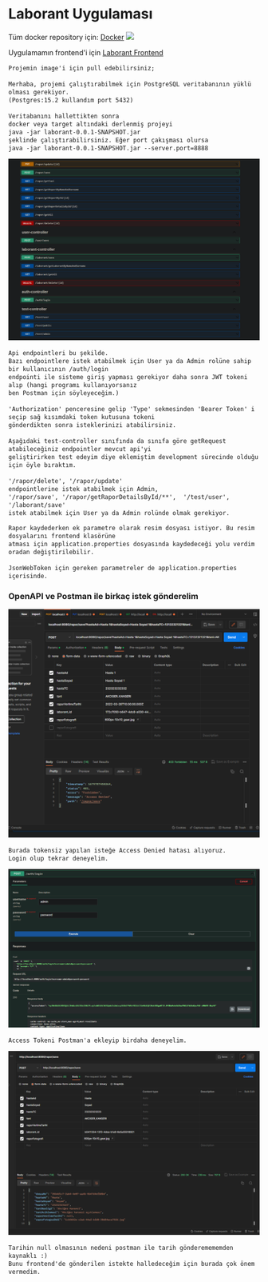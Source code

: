 # Laborant Uygulaması

Tüm docker repository için: [Docker](https://hub.docker.com/repositories/mustafasansar44 "Docker Repositorylerim")
![](https://www.labnol.org/images/2008/convertpicture)

Uygulamamın frontend'i için [Laborant Frontend](https://github.com/mustafasansar44/laborant-frontend)

```
Projemin image'i için pull edebilirsiniz;

Merhaba, projemi çalıştırabilmek için PostgreSQL veritabanının yüklü olması gerekiyor. 
(Postgres:15.2 kullandım port 5432)

Veritabanını hallettikten sonra
docker veya target altındaki derlenmiş projeyi
java -jar laborant-0.0.1-SNAPSHOT.jar 
şeklinde çalıştırabilirsiniz. Eğer port çakışması olursa
java -jar laborant-0.0.1-SNAPSHOT.jar --server.port=8888

```

![](images/api.png)


```
Api endpointleri bu şekilde.
Bazı endpointlere istek atabilmek için User ya da Admin rolüne sahip bir kullanıcının /auth/login
endpointi ile sisteme giriş yapması gerekiyor daha sonra JWT tokeni alıp (hangi programı kullanıyorsanız 
ben Postman için söyleyeceğim.) 

'Authorization' penceresine gelip 'Type' sekmesinden 'Bearer Token' i seçip sağ kısımdaki token kutusuna tokeni
gönderdikten sonra isteklerinizi atabilirsiniz. 

Aşağıdaki test-controller sınıfında da sınıfa göre getRequest atabileceğiniz endpointler mevcut api'yi 
geliştirirken test edeyim diye eklemiştim development sürecinde olduğu için öyle bıraktım.

'/rapor/delete', '/rapor/update' 
endpointlerine istek atabilmek için Admin,
'/rapor/save', '/rapor/getRaporDetailsById/**',  '/test/user', '/laborant/save' 
istek atabilmek için User ya da Admin rolünde olmak gerekiyor.
```
```
Rapor kaydederken ek parametre olarak resim dosyası istiyor. Bu resim dosyalarını frontend klasörüne
atması için application.properties dosyasında kaydedeceği yolu verdim oradan değiştirilebilir.

JsonWebToken için gereken parametreler de application.properties içerisinde.
```

### OpenAPI ve Postman ile birkaç istek gönderelim

![](images/accessDenied.PNG)
```
Burada tokensiz yapılan isteğe Access Denied hatası alıyoruz.
Login olup tekrar deneyelim.
```
![](images/accessToken.PNG)
```
Access Tokeni Postman'a ekleyip birdaha deneyelim.
```
![](images/postSave.PNG)
```
Tarihin null olmasının nedeni postman ile tarih gönderemememden kaynaklı :)
Bunu frontend'de gönderilen istekte halledeceğim için burada çok önem vermedim.
```
